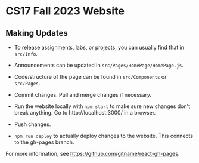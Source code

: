 # CS17 Fall 2023 Website

## Making Updates

* To release assignments, labs, or projects, you can usually find that in `src/Info`.

* Announcements can be updated in `src/Pages/HomePage/HomePage.js`.

* Code/structure of the page can be found in `src/Components` or `src/Pages`.

* Commit changes. Pull and merge changes if necessary.

* Run the website locally with `npm start` to make sure new changes don't break anything. Go to http://localhost:3000/ in a browser.

* Push changes.

* `npm run deploy` to actually deploy changes to the website. This connects to the gh-pages branch.

For more information, see https://github.com/gitname/react-gh-pages.